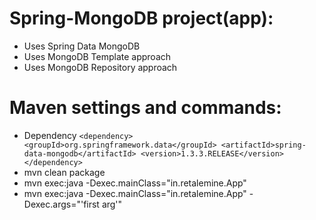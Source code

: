 Spring-MongoDB project(app):
============================
 * Uses Spring Data MongoDB
 * Uses MongoDB Template approach
 * Uses MongoDB Repository approach

Maven settings and commands:
============================
 * Dependency
``
    <dependency>
        <groupId>org.springframework.data</groupId>
        <artifactId>spring-data-mongodb</artifactId>
        <version>1.3.3.RELEASE</version>
    </dependency>
``
 * mvn clean package
 * mvn exec:java -Dexec.mainClass="in.retalemine.App"
 * mvn exec:java -Dexec.mainClass="in.retalemine.App" -Dexec.args="'first arg'"
